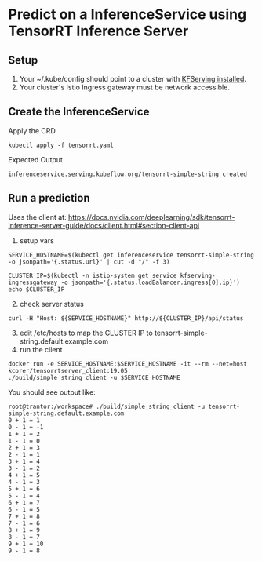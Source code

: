 
# Predict on a InferenceService using TensorRT Inference Server
## Setup
1. Your ~/.kube/config should point to a cluster with [KFServing installed](https://github.com/kubeflow/kfserving/blob/master/docs/DEVELOPER_GUIDE.md#deploy-kfserving).
2. Your cluster's Istio Ingress gateway must be network accessible.

## Create the InferenceService
Apply the CRD
```
kubectl apply -f tensorrt.yaml 
```

Expected Output
```
inferenceservice.serving.kubeflow.org/tensorrt-simple-string created
```

## Run a prediction
Uses the client at: https://docs.nvidia.com/deeplearning/sdk/tensorrt-inference-server-guide/docs/client.html#section-client-api


1. setup vars
```
SERVICE_HOSTNAME=$(kubectl get inferenceservice tensorrt-simple-string -o jsonpath='{.status.url}' | cut -d "/" -f 3)

CLUSTER_IP=$(kubectl -n istio-system get service kfserving-ingressgateway -o jsonpath='{.status.loadBalancer.ingress[0].ip}')
echo $CLUSTER_IP
```
2. check server status
```
curl -H "Host: ${SERVICE_HOSTNAME}" http://${CLUSTER_IP}/api/status
```
3. edit /etc/hosts to map the CLUSTER IP to tensorrt-simple-string.default.example.com
4. run the client
```
docker run -e SERVICE_HOSTNAME:$SERVICE_HOSTNAME -it --rm --net=host kcorer/tensorrtserver_client:19.05
./build/simple_string_client -u $SERVICE_HOSTNAME
```

You should see output like:
```
root@trantor:/workspace# ./build/simple_string_client -u tensorrt-simple-string.default.example.com
0 + 1 = 1
0 - 1 = -1
1 + 1 = 2
1 - 1 = 0
2 + 1 = 3
2 - 1 = 1
3 + 1 = 4
3 - 1 = 2
4 + 1 = 5
4 - 1 = 3
5 + 1 = 6
5 - 1 = 4
6 + 1 = 7
6 - 1 = 5
7 + 1 = 8
7 - 1 = 6
8 + 1 = 9
8 - 1 = 7
9 + 1 = 10
9 - 1 = 8
```
